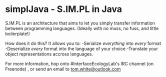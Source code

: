 simplJava - S.IM.PL in Java
=========

S.IM.PL is an architecture that aims to let you simply transfer information between programming languages. 
(Ideally with no muss, no fuss, and little boilerplate!)

How does it do this? It allows you to:
-Serialize *everything* into *every* format 
-Deserialize *every* format into the language of your choice
-Translate your object representations accross languages. 

For more information, hop onto #InterfaceEcologyLab's IRC channel (on Freenode) , or send an email to tom.white@outlook.com
